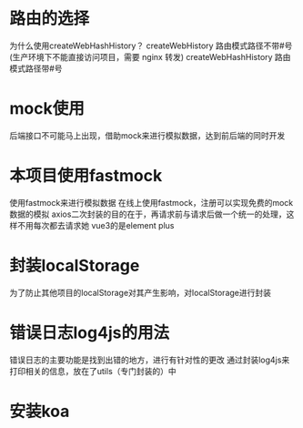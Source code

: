 # 路由的选择
为什么使用createWebHashHistory？
createWebHistory 路由模式路径不带#号(生产环境下不能直接访问项目，需要 nginx 转发)
createWebHashHistory 路由模式路径带#号

# mock使用
后端接口不可能马上出现，借助mock来进行模拟数据，达到前后端的同时开发

# 本项目使用fastmock
使用fastmock来进行模拟数据
在线上使用fastmock，注册可以实现免费的mock数据的模拟
axios二次封装的目的在于，再请求前与请求后做一个统一的处理，这样不用每次都去请求她
vue3的是element plus

# 封装localStorage
为了防止其他项目的localStorage对其产生影响，对localStorage进行封装

# 错误日志log4js的用法
错误日志的主要功能是找到出错的地方，进行有针对性的更改
通过封装log4js来打印相关的信息，放在了utils（专门封装的）中

# 安装koa
